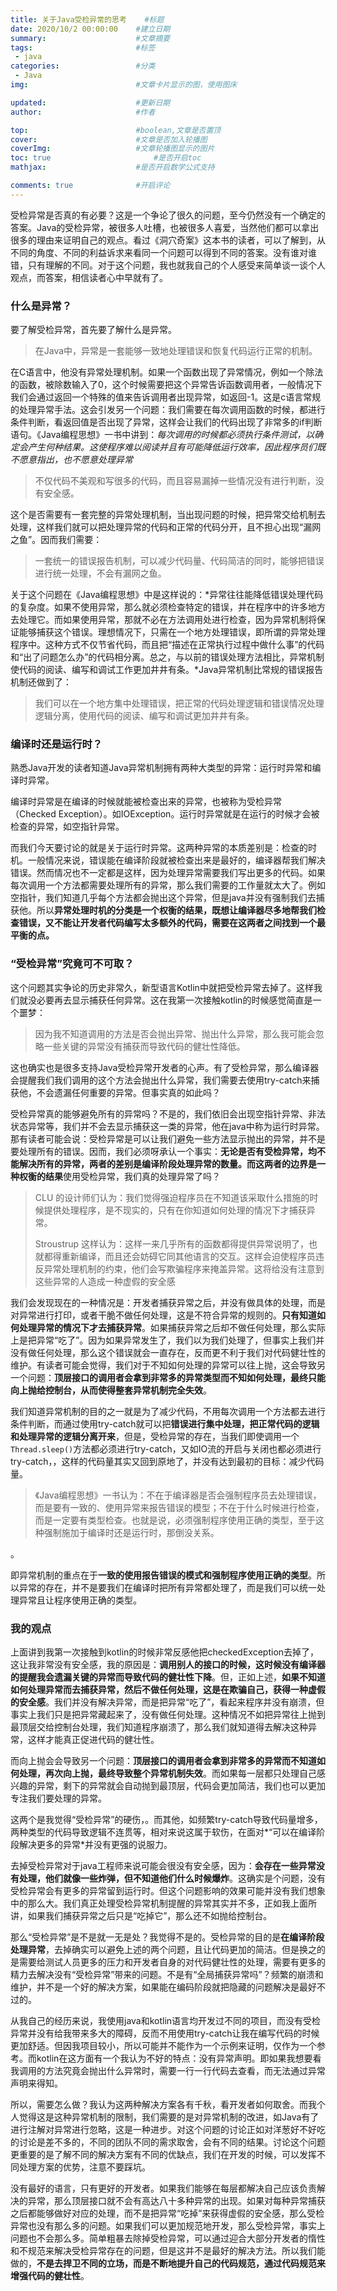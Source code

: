 ```yaml
---
title: 关于Java受检异常的思考 	#标题
date: 2020/10/2 00:00:00 	#建立日期
summary: 					#文章摘要
tags: 						#标签
 - java 
categories:  				#分类
 - Java
img:  						#文章卡片显示的图，使用图床

updated: 					#更新日期
author:  					#作者

top:						#boolean,文章是否置顶
cover: 						#文章是否加入轮播图
coverImg: 					#文章轮播图显示的图片
toc: true						#是否开启toc
mathjax: 					#是否开启数学公式支持

comments: true 				#开启评论
---
```


受检异常是否真的有必要？这是一个争论了很久的问题，至今仍然没有一个确定的答案。Java的受检异常，被很多人吐槽，也被很多人喜爱，当然他们都可以拿出很多的理由来证明自己的观点。看过《洞穴奇案》这本书的读者，可以了解到，从不同的角度、不同的利益诉求来看同一个问题可以得到不同的答案。没有谁对谁错，只有理解的不同。对于这个问题，我也就我自己的个人感受来简单谈一谈个人观点，而答案，相信读者心中早就有了。

### 什么是异常？

要了解受检异常，首先要了解什么是异常。

> 在Java中，异常是一套能够一致地处理错误和恢复代码运行正常的机制。

在C语言中，他没有异常处理机制。如果一个函数出现了异常情况，例如一个除法的函数，被除数输入了0，这个时候需要把这个异常告诉函数调用者，一般情况下我们会通过返回一个特殊的值来告诉调用者出现异常，如返回-1。这是c语言常规的处理异常手法。这会引发另一个问题：我们需要在每次调用函数的时候，都进行条件判断，看返回值是否出现了异常，这样会让我们的代码出现了非常多的if判断语句。《Java编程思想》一书中讲到：*每次调用的时候都必须执行条件测试，以确定会产生何种结果。这使程序难以阅读并且有可能降低运行效率，因此程序员们既不愿意指出，也不愿意处理异常*

> 不仅代码不美观和写很多的代码，而且容易漏掉一些情况没有进行判断，没有安全感。

这个是否需要有一套完整的异常处理机制，当出现问题的时候，把异常交给机制去处理，这样我们就可以把处理异常的代码和正常的代码分开，且不担心出现“漏网之鱼”。因而我们需要：

> 一套统一的错误报告机制，可以减少代码量、代码简洁的同时，能够把错误进行统一处理，不会有漏网之鱼。

关于这个问题在《Java编程思想》中是这样说的：*异常往往能降低错误处理代码的复杂度。如果不使用异常，那么就必须检查特定的错误，并在程序中的许多地方去处理它。而如果使用异常，那就不必在方法调用处进行检查，因为异常机制将保证能够捕获这个错误。理想情况下，只需在一个地方处理错误，即所谓的异常处理程序中。这种方式不仅节省代码，而且把“描述在正常执行过程中做什么事”的代码和“出了问题怎么办”的代码相分离。总之，与以前的错误处理方法相比，异常机制使代码的阅读、编写和调试工作更加井井有条。*Java异常机制比常规的错误报告机制还做到了：

> 我们可以在一个地方集中处理错误，把正常的代码处理逻辑和错误情况处理逻辑分离，使用代码的阅读、编写和调试更加井井有条。



### 编译时还是运行时？

熟悉Java开发的读者知道Java异常机制拥有两种大类型的异常：运行时异常和编译时异常。

编译时异常是在编译的时候就能被检查出来的异常，也被称为受检异常（Checked Exception）。如IOException。运行时异常就是在运行的时候才会被检查的异常，如空指针异常。

而我们今天要讨论的就是关于运行时异常。这两种异常的本质差别是：检查的时机。一般情况来说，错误能在编译阶段就被检查出来是最好的，编译器帮我们解决错误。然而情况也不一定都是这样，因为处理异常需要我们写出更多的代码。如果每次调用一个方法都需要处理所有的异常，那么我们需要的工作量就太大了。例如空指针，我们知道几乎每个方法都会抛出这个异常，但是java并没有强制我们去捕获他。所以**异常处理时机的分类是一个权衡的结果，既想让编译器尽多地帮我们检查错误，又不能让开发者代码编写太多额外的代码，需要在这两者之间找到一个最平衡的点。**



### “受检异常”究竟可不可取？

这个问题其实争论的历史非常久，新型语言Kotlin中就把受检异常去掉了。这样我们就没必要再去显示捕获任何异常。这在我第一次接触kotlin的时候感觉简直是一个噩梦：

> 因为我不知道调用的方法是否会抛出异常、抛出什么异常，那么我可能会忽略一些关键的异常没有捕获而导致代码的健壮性降低。

这也确实也是很多支持Java受检异常开发者的心声。有了受检异常，那么编译器会提醒我们我们调用的这个方法会抛出什么异常，我们需要去使用try-catch来捕获他，不会遗漏任何重要的异常。但事实真的如此吗？

受检异常真的能够避免所有的异常吗？不是的，我们依旧会出现空指针异常、非法状态异常等，我们并不会去显示捕获这一类的异常，他在java中称为运行时异常。那有读者可能会说：受检异常是可以让我们避免一些方法显示抛出的异常，并不是要处理所有的错误。因而，我们必须呀承认一个事实：**无论是否有受检异常，均不能解决所有的异常，两者的差别是编译阶段处理异常的数量。而这两者的边界是一种权衡的结果**使用受检异常，我们真的处理异常了吗？

> CLU 的设计师们认为：我们觉得强迫程序员在不知道该采取什么措施的时候提供处理程序，是不现实的，只有在你知道如何处理的情况下才捕获异常。
>
> Stroustrup 这样认为：这样一来几乎所有的函数都得提供异常说明了，也就都得重新编译，而且还会妨碍它同其他语言的交互。这样会迫使程序员违反异常处理机制的约束，他们会写欺骗程序来掩盖异常。这将给没有注意到这些异常的人造成一种虚假的安全感

我们会发现现在的一种情况是：开发者捕获异常之后，并没有做具体的处理，而是对异常进行打印，或者干脆不做任何处理，这是不符合异常的规则的。**只有知道如何处理异常的情况下才去捕获异常**。如果捕获异常之后却不做任何处理，那么实际上是把异常“吃了”。因为如果异常发生了，我们以为我们处理了，但事实上我们并没有做任何处理，那么这个错误就会一直存在，反而更不利于我们对代码健壮性的维护。有读者可能会觉得，我们对于不知如何处理的异常可以往上抛，这会导致另一个问题：**顶层接口的调用者会拿到非常多的异常类型而不知如何处理，最终只能向上抛给控制台，从而使得整套异常机制完全失效**。

我们知道异常机制的目的之一就是为了减少代码，不用每次调用一个方法都去进行条件判断，而通过使用try-catch就可以把**错误进行集中处理，把正常代码的逻辑和处理异常的逻辑分离开来**，但是，受检异常的存在，当我们即使调用一个`Thread.sleep()`方法都必须进行try-catch，又如IO流的开启与关闭也都必须进行try-catch，，这样的代码量其实又回到原地了，并没有达到最初的目标：减少代码量。

> 《Java编程思想》一书认为：不在于编译器是否会强制程序员去处理错误，而是要有一致的、使用异常来报告错误的模型；不在于什么时候进行检查，而是一定要有类型检查。也就是说，必须强制程序使用正确的类型，至于这种强制施加于编译时还是运行时，那倒没关系。

。

即异常机制的重点在于**一致的使用报告错误的模式和强制程序使用正确的类型**。所以异常的存在，并不是要我们在编译时把所有异常都处理了，而是我们可以统一处理异常且让程序使用正确的类型。



### 我的观点

上面讲到我第一次接触到kotlin的时候非常反感他把checkedException去掉了，这让我非常没有安全感，我的原因是：**调用别人的接口的时候，这时候没有编译器的提醒我会遗漏关键的异常而导致代码的健壮性下降**。但，正如上述，**如果不知道如何处理异常而去捕获异常，然后不做任何处理，这是在欺骗自己，获得一种虚假的安全感**。我们并没有解决异常，而是把异常“吃了”，看起来程序并没有崩溃，但事实上我们只是把异常藏起来了，没有做任何处理。这种情况不如把异常往上抛到最顶层交给控制台处理，我们知道程序崩溃了，那么我们就知道得去解决这种异常，这样才能真正促进代码的健壮性。

而向上抛会会导致另一个问题：**顶层接口的调用者会拿到非常多的异常而不知道如何处理，再次向上抛，最终导致整个异常机制失效**。而如果每一层都只处理自己感兴趣的异常，剩下的异常就会自动抛到最顶层，代码会更加简洁，我们也可以更加专注我们要处理的异常。

这两个是我觉得“受检异常”的硬伤，。而其他，如频繁try-catch导致代码量增多，两种类型的代码导致逻辑不连贯等，相对来说这属于软伤，在面对*“可以在编译阶段解决更多的异常*并没有更强的说服力。

去掉受检异常对于java工程师来说可能会很没有安全感，因为：**会存在一些异常没有处理，他们就像一些炸弹，但不知道他们什么时候爆炸**。这确实是个问题，没有受检异常会有更多的异常留到运行时。但这个问题影响的效果可能并没有我们想象中的那么大。我们真正处理受检异常机制提醒的异常其实并不多，正如我上面所讲，如果我们捕获异常之后只是“吃掉它”，那么还不如抛给控制台。

那么“受检异常”是不是就一无是处？我觉得不是的。受检异常的目的是**在编译阶段处理异常**，去掉确实可以避免上述的两个问题，且让代码更加的简洁。但是换之的是需要给测试人员更多的压力和开发者自身的对代码健壮性的处理，需要有更多的精力去解决没有“受检异常”带来的问题。不是有“全局捕获异常吗”？频繁的崩溃和维护，并不是一个好的解决方案，如果能在编码阶段就把隐藏的问题解决是最好不过的。

从我自己的经历来说，我使用java和kotlin语言均开发过不同的项目，而没有受检异常并没有给我带来多大的障碍，反而不用使用try-catch让我在编写代码的时候更加舒适。但因我项目较小，所以可能并不能作为一个示例来证明，仅作为一个参考。而kotlin在这方面有一个我认为不好的特点：没有异常声明。即如果我想要看我调用的方法究竟会抛出什么异常时，需要一行一行代码去查看，而无法通过异常声明来得知。

所以，需要怎么做？我认为这两种解决方案各有千秋，看开发者如何取舍。而我个人觉得这是这种异常机制的限制，我们需要的是对异常机制的改进，如Java有了进行注解对异常进行忽略，这是一种进步。对这个问题的讨论正如对洋葱好不好吃的讨论是差不多的，不同的团队不同的需求取舍，会有不同的结果。讨论这个问题更重要的是了解不同的解决方案有不同的优缺点，我们在开发的时候，可以发挥不同处理方案的优势，注意不要踩坑。

没有最好的语言，只有更好的开发者。如果我们能够在每层都解决自己应该负责解决的异常，那么顶层接口就不会有高达八十多种异常的出现。如果对每种异常捕获之后都能够做好对应的处理，而不是把异常“吃掉”来获得虚假的安全感，那么受检异常也没有那么多的问题。如果我们可以更加规范地开发，那么受检异常，事实上问题也不会那么多。简单粗暴去除掉受检异常，可以通过迎合大部分开发者的惰性和不规范来解决受检异常存在的问题，但是这并不是最好的解决方法。所以我们能做的，**不是去捍卫不同的立场，而是不断地提升自己的代码规范，通过代码规范来增强代码的健壮性**。

